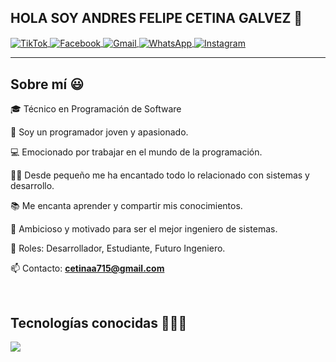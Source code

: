 ## HOLA SOY ANDRES FELIPE CETINA GALVEZ 👋  </h1>

<p align="left">
  <a href="https://www.tiktok.com/@felipe_cadc" target="blank">
    <img align="center" src="https://img.shields.io/badge/TikTok-000000?style=for-the-badge&logo=tiktok&logoColor=white" alt="TikTok" />
  </a>
  <a href="https://www.facebook.com/andres.cetina.710" target="blank">
    <img align="center" src="https://img.shields.io/badge/Facebook-1877F2?style=for-the-badge&logo=facebook&logoColor=white" alt="Facebook" />
  </a>
  <a href="mailto:cetinaa715@gmail.com" target="blank">
    <img align="center" src="https://img.shields.io/badge/Gmail-D14836?style=for-the-badge&logo=gmail&logoColor=white" alt="Gmail" />
  </a>
  <a href="https://wa.me/573103680577" target="blank">
    <img align="center" src="https://img.shields.io/badge/WhatsApp-25D366?style=for-the-badge&logo=whatsapp&logoColor=white" alt="WhatsApp" />
  </a>
  <a href="https://instagram.com/felipe_cadc3143" target="blank">
    <img align="center" src="https://img.shields.io/badge/Instagram-E4405F?style=for-the-badge&logo=instagram&logoColor=white" alt="Instagram" />
  </a>
</p>

---

## Sobre mí 😃

🎓 Técnico en Programación de Software  

👦 Soy un programador joven y apasionado.  

💻 Emocionado por trabajar en el mundo de la programación.  

👨‍💻 Desde pequeño me ha encantado todo lo relacionado con sistemas y desarrollo.  

📚 Me encanta aprender y compartir mis conocimientos.  

🚀 Ambicioso y motivado para ser el mejor ingeniero de sistemas.  

📝 Roles: Desarrollador, Estudiante, Futuro Ingeniero.  

📫 Contacto: **cetinaa715@gmail.com**
<!--Intro end-->
  </p>
<br>

## Tecnologías conocidas 👨🏻‍💻

<p align="left">
  <a href="https://skillicons.dev">
    <img src="https://skillicons.dev/icons?i=java,php,py,css,html,mysql,git,github,vscode" />
  </a>
</p>

